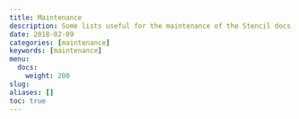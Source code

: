 ```yaml
---
title: Maintenance
description: Some lists useful for the maintenance of the Stencil docs site.
date: 2018-02-09
categories: [maintenance]
keywords: [maintenance]
menu:
  docs:
    weight: 200
slug:
aliases: []
toc: true
---
```

